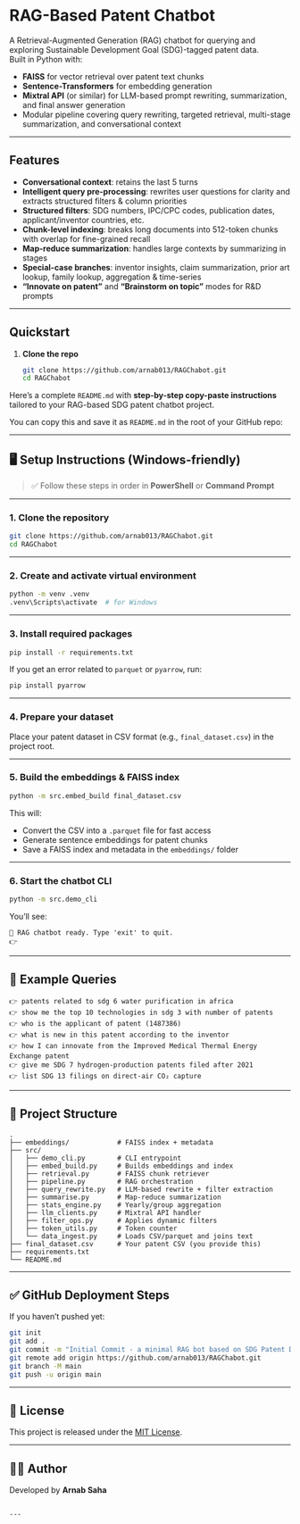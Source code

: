 # RAG-Based Patent Chatbot

A Retrieval-Augmented Generation (RAG) chatbot for querying and exploring Sustainable Development Goal (SDG)-tagged patent data.  
Built in Python with:

- **FAISS** for vector retrieval over patent text chunks  
- **Sentence-Transformers** for embedding generation  
- **Mixtral API** (or similar) for LLM-based prompt rewriting, summarization, and final answer generation  
- Modular pipeline covering query rewriting, targeted retrieval, multi-stage summarization, and conversational context

---

## Features

- **Conversational context**: retains the last 5 turns  
- **Intelligent query pre-processing**: rewrites user questions for clarity and extracts structured filters & column priorities  
- **Structured filters**: SDG numbers, IPC/CPC codes, publication dates, applicant/inventor countries, etc.  
- **Chunk-level indexing**: breaks long documents into 512-token chunks with overlap for fine-grained recall  
- **Map-reduce summarization**: handles large contexts by summarizing in stages  
- **Special-case branches**: inventor insights, claim summarization, prior art lookup, family lookup, aggregation & time-series  
- **“Innovate on patent”** and **“Brainstorm on topic”** modes for R&D prompts  

---

## Quickstart

1. **Clone the repo**  
   ```bash
   git clone https://github.com/arnab013/RAGChabot.git
   cd RAGChabot

Here’s a complete `README.md` with **step-by-step copy-paste instructions** tailored to your RAG-based SDG patent chatbot project.

You can copy this and save it as `README.md` in the root of your GitHub repo:

---


## 🖥️ Setup Instructions (Windows-friendly)

> ✅ Follow these steps in order in **PowerShell** or **Command Prompt**

---

### 1. Clone the repository

```bash
git clone https://github.com/arnab013/RAGChabot.git
cd RAGChabot
````

---

### 2. Create and activate virtual environment

```bash
python -m venv .venv
.venv\Scripts\activate  # for Windows
```

---

### 3. Install required packages

```bash
pip install -r requirements.txt
```

If you get an error related to `parquet` or `pyarrow`, run:

```bash
pip install pyarrow
```

---

### 4. Prepare your dataset

Place your patent dataset in CSV format (e.g., `final_dataset.csv`) in the project root.

---

### 5. Build the embeddings & FAISS index

```bash
python -m src.embed_build final_dataset.csv
```

This will:

* Convert the CSV into a `.parquet` file for fast access
* Generate sentence embeddings for patent chunks
* Save a FAISS index and metadata in the `embeddings/` folder

---

### 6. Start the chatbot CLI

```bash
python -m src.demo_cli
```

You’ll see:

```
🔎 RAG chatbot ready. Type 'exit' to quit.
👉 
```

---

## 💬 Example Queries

```text
👉 patents related to sdg 6 water purification in africa
👉 show me the top 10 technologies in sdg 3 with number of patents
👉 who is the applicant of patent (1487386)
👉 what is new in this patent according to the inventor
👉 how I can innovate from the Improved Medical Thermal Energy Exchange patent
👉 give me SDG 7 hydrogen-production patents filed after 2021
👉 list SDG 13 filings on direct-air CO₂ capture
```

---

## 📁 Project Structure

```
.
├── embeddings/            # FAISS index + metadata
├── src/
│   ├── demo_cli.py        # CLI entrypoint
│   ├── embed_build.py     # Builds embeddings and index
│   ├── retrieval.py       # FAISS chunk retriever
│   ├── pipeline.py        # RAG orchestration
│   ├── query_rewrite.py   # LLM-based rewrite + filter extraction
│   ├── summarise.py       # Map-reduce summarization
│   ├── stats_engine.py    # Yearly/group aggregation
│   ├── llm_clients.py     # Mixtral API handler
│   ├── filter_ops.py      # Applies dynamic filters
│   ├── token_utils.py     # Token counter
│   └── data_ingest.py     # Loads CSV/parquet and joins text
├── final_dataset.csv      # Your patent CSV (you provide this)
├── requirements.txt
└── README.md
```

---

## ✅ GitHub Deployment Steps

If you haven’t pushed yet:

```bash
git init
git add .
git commit -m "Initial Commit - a minimal RAG bot based on SDG Patent Data"
git remote add origin https://github.com/arnab013/RAGChabot.git
git branch -M main
git push -u origin main
```

---

## 📄 License

This project is released under the [MIT License](LICENSE).

---

## 🙋‍♂️ Author

Developed by **Arnab Saha**


```

---

```
